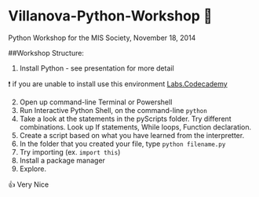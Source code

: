 Villanova-Python-Workshop :dart:
=========================
Python Workshop for the MIS Society, November 18, 2014

##Workshop Structure:
1. Install Python - see presentation for more detail

:exclamation: if you are unable to install use this environment  [Labs.Codecademy](http://labs.codecademy.com/#:workspace)


2. Open up command-line Terminal or Powershell
3. Run Interactive Python Shell, on the command-line  ```python```
4. Take a look at the statements in the pyScripts folder. Try different combinations. Look up If statements, While loops, Function declaration. 
5. Create a script based on what you have learned from the interpretter. 
6. In the folder that you created your file, type ```python filename.py```
7. Try importing (ex. ```import this```)
8. Install a package manager
9. Explore.

:thumbsup: Very Nice
